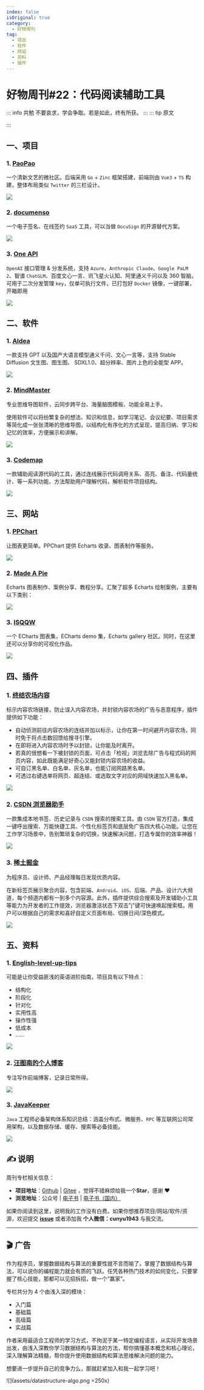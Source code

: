 ```yaml
---
index: false
isOriginal: true
category:
  - 好物周刊
tag:
  - 项目
  - 软件
  - 网站
  - 资料
  - 插件
---
```


# 好物周刊#22：代码阅读辅助工具

::: info 共勉
不要哀求，学会争取。若是如此，终有所获。
:::
::: tip 原文

:::

## 一、项目

### 1. [PaoPao](https://github.com/rocboss/paopao-ce)

一个清新文艺的微社区。后端采用 `Go` + `Zinc` 框架搭建，前端则由 `Vue3` + `TS` 构建，整体布局类似 `Twitter` 的三栏设计。

![](https://cdn.staticaly.com/gh/cunyu1943/JavaPark@main/src/weekly/2023/assets/1693879899895.webp)

### 2. [documenso](https://github.com/documenso/documenso)

一个电子签名、在线签约 `SaaS` 工具，可以当做 `DocuSign` 的开源替代方案。

![](https://cdn.staticaly.com/gh/cunyu1943/JavaPark@main/src/weekly/2023/assets/1693880304431.webp)

### 3. [One API](https://github.com/songquanpeng/one-api)

`OpenAI` 接口管理 & 分发系统，支持 `Azure`、`Anthropic Claude`、`Google PaLM 2`、智谱 `ChatGLM`、百度文心一言、讯飞星火认知、阿里通义千问以及 360 智脑，可用于二次分发管理 `key`，仅单可执行文件，已打包好 `Docker` 镜像，一键部署，开箱即用

![](https://cdn.staticaly.com/gh/cunyu1943/JavaPark@main/src/weekly/2023/assets/1693880680696.webp)

## 二、软件

### 1. [AIdea](https://github.com/mylxsw/aidea-server)

一款支持 GPT 以及国产大语言模型通义千问、文心一言等，支持 Stable Diffusion 文生图、图生图、 SDXL1.0、超分辨率、图片上色的全能型 APP。

![](https://cdn.staticaly.com/gh/cunyu1943/JavaPark@main/src/weekly/2023/assets/1693527566834.webp)

### 2. [MindMaster](https://www.edrawsoft.cn/mindmaster/wb-zhihu.html)

专业思维导图软件，云同步跨平台、海量脑图模板、功能全易上手。

使用软件可以将纷繁复杂的想法、知识和信息，如学习笔记、会议纪要、项目需求等简化成一张张清晰的思维导图，以结构化有序化的方式呈现，提高归纳、学习和记忆的效率，方便展示和讲解。

![](assets/mm10-ad-mian-banner.gif)

### 3. [Codemap](https://codemap.info/index.html)

一款辅助阅读源代码的工具，通过连线展示代码调用关系、高亮、备注、代码量统计、等一系列功能、方法帮助用户理解代码，解析软件项目结构。

![](https://cdn.staticaly.com/gh/cunyu1943/JavaPark@main/src/weekly/2023/assets/1694128985102.webp)

## 三、网站

### 1. [PPChart](http://ppchart.com/#/)

让图表更简单。PPChart 提供 Echarts 收录、图表制作等服务。

![](https://cdn.staticaly.com/gh/cunyu1943/JavaPark@main/src/weekly/2023/assets/image.zns5lxxti7.webp)

### 2. [Made A Pie](https://madeapie.com/#/)

Echarts 图表制作、案例分享、教程分享。汇聚了超多 Echarts 绘制案例，主要有以下类别：

![](https://cdn.staticaly.com/gh/cunyu1943/JavaPark@main/src/weekly/2023/assets/image.3au9zsyy08m0.webp)

### 3. [ISQQW](https://www.isqqw.com/)

一个 ECharts 图表集，ECharts demo 集，Echarts gallery 社区。同时，在这里还可以分享你的可视化作品。

![](https://cdn.staticaly.com/gh/cunyu1943/JavaPark@main/src/weekly/2023/assets/1690768631894.webp)

## 四、插件

### 1. [终结农场内容](https://chrome.google.com/webstore/detail/content-farm-terminator/lcghoajegeldpfkfaejegfobkapnemjl)

标示内容农场链接，防止误入内容农场，并封锁内容农场的广告与恶意程序，插件提供如下功能：

-   自动侦测前往内容农场的连结并加以标示，让你在第一时间避开内容农场，同时免于将点击数回馈给搜寻引擎。
-   在即将进入内容农场时予以封锁，让你能及时离开。
-   若真的很想看一下被封锁的页面，可点击「检视」浏览去除广告与程式码的网页内容，如此既能满足好奇心又能封锁内容农场的收益。
-   可自订黑名单、白名单、灰名单，也能订阅网路黑名单。
-   可透过右键选单将网页、超连结、或选取文字对应的网域快速加入黑名单。

![](https://cdn.staticaly.com/gh/cunyu1943/JavaPark@main/src/weekly/2023/assets/1694153285620.webp)

### 2. [CSDN 浏览器助手](https://chrome.google.com/webstore/detail/csdn浏览器助手/kfkdboecolemdjodhmhmcibjocfopejo?hl=zh-CN)

一款集成本地书签、历史记录与 `CSDN` 搜索的搜索工具。由 `CSDN` 官方打造，集成一键呼出搜索、万能快捷工具、个性化标签页和底层免广告四大核心功能。让您在工作学习场景中，告别繁琐复杂的切换，快速解决问题，打造专属你的效率神器！

![](https://cdn.staticaly.com/gh/cunyu1943/JavaPark@main/src/weekly/2023/assets/1694356862230.webp)

### 3. [稀土掘金](https://chromewebstore.google.com/detail/稀土掘金/lecdifefmmfjnjjinhaennhdlmcaeeeb)

为程序员、设计师、产品经理每日发现优质内容。

在新标签页展示聚合内容，包含前端、`Android`、`iOS`、后端、产品、设计六大频道，每个频道内都有一到多个内容源。此外，插件提供综合搜索及开发辅助小工具等能力为开发者的工作提效，浏览器激活状态下双击"j"键可快速唤起搜索框。用户可以根据自己的需求和喜好自定义页面布局、切换日间/深色模式。

![](https://cdn.staticaly.com/gh/cunyu1943/JavaPark@main/src/weekly/2023/assets/1694356824401.webp)

## 五、资料

### 1. [English-level-up-tips](https://github.com/byoungd/English-level-up-tips)

可能是让你受益匪浅的英语进阶指南，项目具有以下特点：

-   结构化
-   阶段化
-   针对化
-   实用性高
-   操作性强
-   低成本
-   ……

![](https://cdn.staticaly.com/gh/cunyu1943/JavaPark@main/src/weekly/2023/assets/1693527386371.webp)

### 2. [汪图南的个人博客](https://github.com/wangtunan/blog)

专注写作前端博客，记录日常所得。

![](https://cdn.staticaly.com/gh/cunyu1943/JavaPark@main/src/weekly/2023/assets/1693959124809.webp)

### 3. [JavaKeeper](https://github.com/Jstarfish/JavaKeeper)

`Java` 工程师必备架构体系知识总结：涵盖分布式、微服务、`RPC` 等互联网公司常用架构，以及数据存储、缓存、搜索等必备技能。

![](https://cdn.staticaly.com/gh/cunyu1943/JavaPark@main/src/weekly/2023/assets/1693959286821.webp)

## ✍️ 说明

周刊专栏相关信息：

- **项目地址**：[Github](https://github.com/cunyu1943/JavaPark/) | [Gitee](https://gitee.com/cunyu1943/JavaPark/) ，觉得不错麻烦给我一个**Star**，感谢 ❤️
- **浏览地址**：公众号 | [电子书](https://cunyu1943.github.io/) | [电子书（国内）](https://cunyu1943.gitee.io/)

如果你阅读到这里，说明我的工作没有白费。如果你想推荐项目/网站/软件/资源，欢迎提交 **[issue](https://github.com/cunyu1943/JavaPark/issues)** 或者添加我 **个人微信：cunyu1943** 与我交流。

---

## 🎬️ 广告
作为程序员，掌握数据结构与算法的重要性就不言而喻了。掌握了数据结构与算法，可以说你的编程能力就会有质的飞跃。任凭各种热门技术的如何变化，只要掌握了核心技能，那都可以见招拆招，做一个“赢家”。

专栏共分为 4 个由浅入深的模块：

-   入门篇
-   基础篇
-   高级篇
-   实战篇

作者采用最适合工程师的学习方式，不拘泥于某一特定编程语言，从实际开发场景出发，由浅入深教你学习数据结构与算法的方法，帮你搞懂基本概念和核心理论，深入理解算法精髓，帮你提升使用数据结构和算法思维解决问题的能力。

想要进一步提升自己的竞争力么，那就赶紧加入和我一起学习吧！

![](assets/datastructure-algo.png =250x)

<Share colorful />